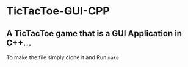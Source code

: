 # TicTacToe-GUI-CPP
## A TicTacToe game that is a GUI Application in C++...

To make the file simply clone it and Run
```make```
